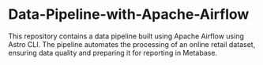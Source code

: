 # Data-Pipeline-with-Apache-Airflow
This repository contains a data pipeline built using Apache Airflow using Astro CLI. The pipeline automates the processing of an online retail dataset, ensuring data quality and preparing it for reporting in Metabase.
